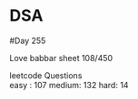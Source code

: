 # DSA

#Day 255

Love babbar sheet
    108/450
    
leetcode Questions   
easy : 107
medium: 132
hard: 14


